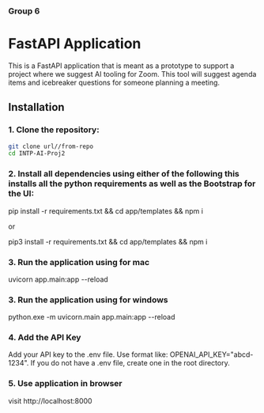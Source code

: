 ### Group 6

# FastAPI Application

This is a FastAPI application that is meant as a prototype to support a project where we suggest AI tooling for Zoom. This tool will suggest agenda items and icebreaker questions for someone planning a meeting.

## Installation

### 1. Clone the repository:

```bash
git clone url//from-repo
cd INTP-AI-Proj2

```

### 2. Install all dependencies using either of the following this installs all the python requirements as well as the Bootstrap for the UI:

pip install -r requirements.txt && cd app/templates && npm i 

or

pip3 install -r requirements.txt && cd app/templates && npm i

### 3. Run the application using for mac

uvicorn app.main:app --reload

### 3. Run the application using for windows

python.exe -m uvicorn.main app.main:app --reload

### 4. Add the API Key

Add your API key to the .env file. Use format like: OPENAI_API_KEY="abcd-1234". If you do not have a .env file, create one in the root directory. 

### 5. Use application in browser

visit http://localhost:8000
